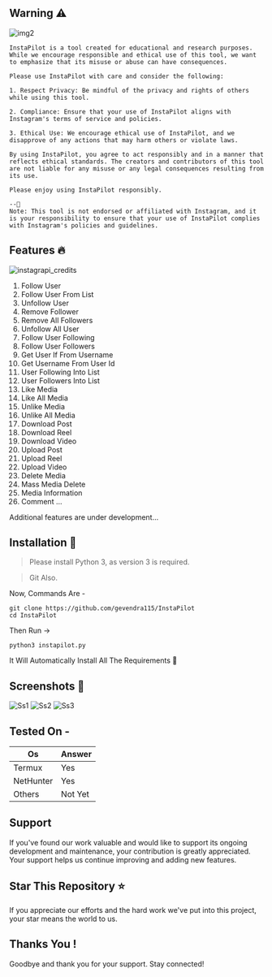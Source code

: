 

## Warning ⚠️

![img2](https://media.tenor.com/omADx0vwznsAAAAC/warning.gif)

```
InstaPilot is a tool created for educational and research purposes. While we encourage responsible and ethical use of this tool, we want to emphasize that its misuse or abuse can have consequences.

Please use InstaPilot with care and consider the following:

1. Respect Privacy: Be mindful of the privacy and rights of others while using this tool.

2. Compliance: Ensure that your use of InstaPilot aligns with Instagram's terms of service and policies.

3. Ethical Use: We encourage ethical use of InstaPilot, and we disapprove of any actions that may harm others or violate laws.

By using InstaPilot, you agree to act responsibly and in a manner that reflects ethical standards. The creators and contributors of this tool are not liable for any misuse or any legal consequences resulting from its use.

Please enjoy using InstaPilot responsibly.

--👻
Note: This tool is not endorsed or affiliated with Instagram, and it is your responsibility to ensure that your use of InstaPilot complies with Instagram's policies and guidelines.
```

## Features 🔥

![instagrapi_credits](https://github.com/TnYtCoder/InstaPilot/assets/115485810/3a9a23c2-64a5-45ec-a27f-c7ab5f3d4d12)


1. Follow User
2. Follow User From List
3. Unfollow User
4. Remove Follower
5. Remove All Followers
6. Unfollow All User
7. Follow User Following
8. Follow User Followers
9. Get User If From Username
10. Get Username From User Id
11. User Following Into List
12. User Followers Into List
13. Like Media
14. Like All Media
15. Unlike Media
16. Unlike All Media
17. Download Post
18. Download Reel
19. Download Video
20. Upload Post
21. Upload Reel
22. Upload Video
23. Delete Media
24. Mass Media Delete
25. Media Information
26. Comment
...

Additional features are under development...

## Installation 📲

> Please install Python 3, as version 3 is required.

> Git Also.

Now, Commands Are -
```
git clone https://github.com/gevendra115/InstaPilot
cd InstaPilot
```
Then Run →
```
python3 instapilot.py
```

It Will Automatically Install All The Requirements 👻

## Screenshots 🧾
![Ss1](https://github.com/TnYtCoder/InstaPilot/assets/115485810/a1ead962-93e2-4ce7-97c8-bdd40be4f358)
![Ss2](https://github.com/TnYtCoder/InstaPilot/assets/115485810/1e23ab4b-4cd5-4d2e-8f74-57f7cd9e8ae1)
![Ss3](https://github.com/TnYtCoder/InstaPilot/assets/115485810/a2405501-fc5a-4fd3-857e-bfc74af30d85)

## Tested On -

| Os | Answer |
|---|---|
| Termux | Yes |
| NetHunter | Yes |
| Others | Not Yet |

## Support
If you've found our work valuable and would like to support its ongoing development and maintenance, your contribution is greatly appreciated. Your support helps us continue improving and adding new features.


## Star This Repository ⭐
If you appreciate our efforts and the hard work we've put into this project, your star means the world to us.


## Thanks You !
Goodbye and thank you for your support. Stay connected!
